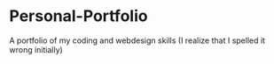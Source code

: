 # Personal-Portfolio
A portfolio of my coding and webdesign skills
(I realize that I spelled it wrong initially)

